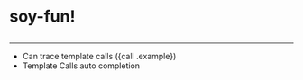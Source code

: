 # soy-fun!
##
-------------------

* Can trace template calls ({call .example})
* Template Calls auto completion